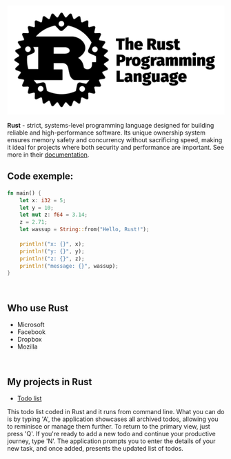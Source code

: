 ![](../images/rust-white.jpg)
<br />

**Rust** - strict, systems-level programming language designed for building reliable and high-performance software. Its unique ownership system ensures memory safety and concurrency without sacrificing speed, making it ideal for projects where both security and performance are important. See more in their [documentation](https://www.rust-lang.org/).

## Code exemple:

```rust
fn main() {
    let x: i32 = 5;
    let y = 10;
    let mut z: f64 = 3.14;
    z = 2.71;
    let wassup = String::from("Hello, Rust!");

    println!("x: {}", x);
    println!("y: {}", y);
    println!("z: {}", z);
    println!("message: {}", wassup);
}
```

<br />

## Who use Rust

- Microsoft
- Facebook
- Dropbox
- Mozilla

<br />

## My projects in Rust

- [Todo list](../projects/rust-todo.md)

This todo list coded in Rust and it runs from command line. What you can do is by typing 'A', the application showcases all archived todos, allowing you to reminisce or manage them further. To return to the primary view, just press 'Q'. If you're ready to add a new todo and continue your productive journey, type 'N'. The application prompts you to enter the details of your new task, and once added, presents the updated list of todos.
